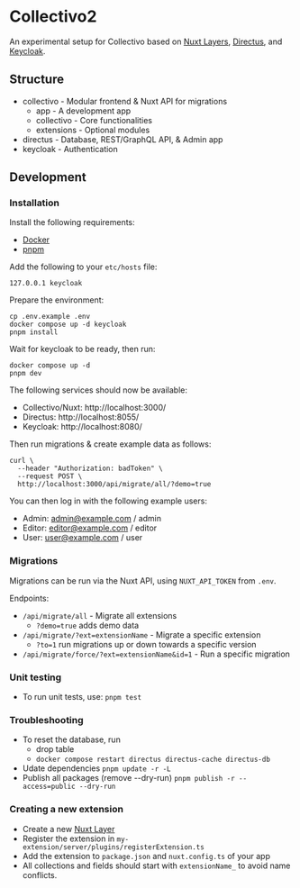 # Collectivo2

An experimental setup for Collectivo based on [Nuxt Layers](https://nuxt.com/docs/guide/going-further/layers), [Directus](https://directus.io/), and [Keycloak](https://www.keycloak.org/).

## Structure

- collectivo - Modular frontend & Nuxt API for migrations
    - app - A development app
    - collectivo - Core functionalities
    - extensions - Optional modules
- directus - Database, REST/GraphQL API, & Admin app
- keycloak - Authentication

## Development

### Installation

Install the following requirements:

- [Docker](https://docs.docker.com/get-docker/)
- [pnpm](https://pnpm.io/installation)

Add the following to your `etc/hosts` file:

```
127.0.0.1 keycloak
```

Prepare the environment:

```
cp .env.example .env
docker compose up -d keycloak
pnpm install
```

Wait for keycloak to be ready, then run:

```
docker compose up -d
pnpm dev
```

The following services should now be available:

- Collectivo/Nuxt: http://localhost:3000/
- Directus: http://localhost:8055/
- Keycloak: http://localhost:8080/

Then run migrations & create example data as follows:

```
curl \
  --header "Authorization: badToken" \
  --request POST \
  http://localhost:3000/api/migrate/all/?demo=true
```

You can then log in with the following example users:

- Admin: admin@example.com / admin
- Editor: editor@example.com / editor
- User: user@example.com / user

### Migrations

Migrations can be run via the Nuxt API, using `NUXT_API_TOKEN` from `.env`.

Endpoints:

- `/api/migrate/all` - Migrate all extensions
    - `?demo=true` adds demo data
- `/api/migrate/?ext=extensionName` - Migrate a specific extension
    - `?to=1` run migrations up or down towards a specific version
- `/api/migrate/force/?ext=extensionName&id=1` - Run a specific migration

### Unit testing

- To run unit tests, use: `pnpm test`

### Troubleshooting

- To reset the database, run
    - drop table
    - `docker compose restart directus directus-cache directus-db`
- Udate dependencies `pnpm update -r -L`
- Publish all packages (remove --dry-run) `pnpm publish -r --access=public --dry-run`

### Creating a new extension

- Create a new [Nuxt Layer](https://nuxt.com/docs/guide/going-further/layers)
- Register the extension in `my-extension/server/plugins/registerExtension.ts`
- Add the extension to `package.json` and `nuxt.config.ts` of your app
- All collections and fields should start with `extensionName_` to avoid name conflicts.
